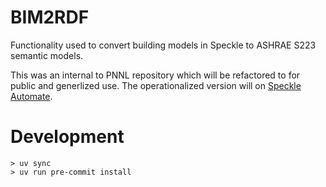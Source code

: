 # BIM2RDF

Functionality used to convert building models in Speckle to ASHRAE S223 semantic models.


This was an internal to PNNL repository
which will be refactored to for public and generlized use.
The operationalized version will on [Speckle Automate](https://www.speckle.systems/product/automate).


# Development

```
> uv sync
> uv run pre-commit install
```